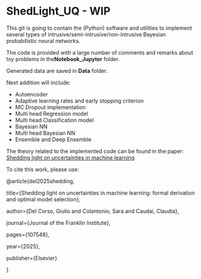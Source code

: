 # ShedLight_UQ - WIP

This git is going to contain the (Python) software and utilities to implement several types of intrusive/semi-intrusive/non-intrusive Bayesian probabilistic neural networks.

The code is provided with a large number of comments and remarks about toy problems in the**Notebook_Jupyter** folder.

Generated data are saved in **Data** folder.

Next addition will include:
- Autoencoder
- Adaptive learning rates and early stopping criterion
- MC Dropout implementation
- Multi head Regression model
- Multi head Classification model
- Bayesian NN
- Multi head Bayesian NN
- Ensemble and Deep Ensemble

The theory related to the implemented code can be found in the paper: [Shedding light on uncertainties in machine learning](https://www.researchgate.net/publication/388256801_Shedding_light_on_uncertainties_in_machine_learning_formal_derivation_and_optimal_model_selection?utm_content=spotlight&utm_source=spotlightDetails&rgutm_meta1=SPL%3A679202aa4a4e592f920d4791&_tp=eyJjb250ZXh0Ijp7ImZpcnN0UGFnZSI6Il9kaXJlY3QiLCJwYWdlIjoicHJvZmlsZSJ9fQ)

To cite this work, please use:

@article{del2025shedding,

  title={Shedding light on uncertainties in machine learning: formal derivation and optimal model selection},
  
  author={Del Corso, Giulio and Colantonio, Sara and Caudai, Claudia},
  
  journal={Journal of the Franklin Institute},
  
  pages={107548},
  
  year={2025},
  
  publisher={Elsevier}
  
}
